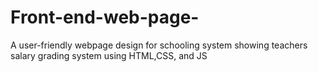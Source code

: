 # Front-end-web-page-
A user-friendly webpage design for schooling system showing teachers salary grading system using HTML,CSS, and JS
